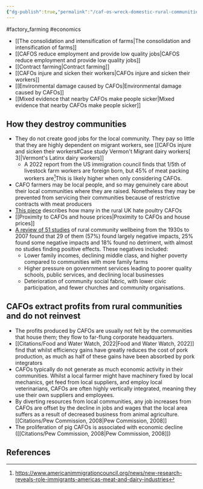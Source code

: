 ```yaml
---
{"dg-publish":true,"permalink":"/caf-os-wreck-domestic-rural-communities/","tags":["farmers","factory_farming"],"created":"2024-05-16T17:51:16.000+01:00","updated":"2025-10-10T23:53:01.647+01:00"}
---
```


#factory_farming #economics 

- [[The consolidation and intensification of farms\|The consolidation and intensification of farms]]
- [[CAFOS reduce employment and provide low quality jobs\|CAFOS reduce employment and provide low quality jobs]]
- [[Contract farming\|Contract farming]]
- [[CAFOs injure and sicken their workers\|CAFOs injure and sicken their workers]]
- [[Environmental damage caused by CAFOs\|Environmental damage caused by CAFOs]]
- [[Mixed evidence that nearby CAFOs make people sicker\|Mixed evidence that nearby CAFOs make people sicker]]
## How they destroy communities
- They do not create good jobs for the local community. They pay so little that they are highly dependent on migrant workers, see [[CAFOs injure and sicken their workers#Case study Vermon't Migrant dairy workers[ 3]\|Vermont's Latinx dairy workers]]
	- A 2022 report from the US immigration council finds that 1/5th of livestock farm workers are foreign born, but 45% of meat packing workers are[^4]This is likely higher when only considering CAFOs.  
- CAFO farmers may be local people, and so may genuinely care about their local communities where they are raised. Nonetheless they may be prevented from servicing their communities because of restrictive contracts with meat producers
- [This piece](https://theconversation.com/revealed-true-cost-of-britains-addiction-to-factory-farmed-chicken-158555) describes how many in the rural UK hate poultry CAFOs
- [[Proximity to CAFOs and house prices\|Proximity to CAFOs and house prices]]
- [A review of 51 studies](https://link.springer.com/article/10.1007/s10460-007-9107-8) of rural community wellbeing from the 1930s to 2007 found that 29 of them (57%) found largely negative impacts, 25% found some negative impacts and 18% found no detriment, with almost no studies finding positive effects. These negatives included:
	- Lower family incomes, declining middle class, and higher poverty compared to communities with more family farms
	- Higher pressure on govenrnment services leading to poorer quality schools, public services, and declining local businesses
	- Deterioration of community social fabric, with lower civic participation, and fewer churches and community organisations.
## CAFOs extract profits from rural communities and do not reinvest
- The profits produced by CAFOs are usually not felt by the communities that house them; they flow to far-flung corporate headquarters.
- [[Citations/Food and Water Watch, 2022\|Food and Water Watch, 2022]] find that whilst efficiency gains have greatly reduces the cost of pork production, as much as half of these gains have been absorbed by pork integrators
- CAFOs typically do not generate as much economic activity in their communities. Whilst a local farmer might have machinery fixed by local mechanics, get feed from local suppliers, and employ local veterinarians, CAFOs are often highly vertically integrated, meaning they use their own suppliers and employees. 
- By diverting resources from local communities, any job increases from CAFOs are offset by the decline in jobs and wages that the local area suffers as a result of decreased business from animal agriculture. [[Citations/Pew Commission, 2008\|Pew Commission, 2008]]
- The proliferation of pig CAFOs is associated with economic decline  ([[Citations/Pew Commission, 2008\|Pew Commission, 2008]])



## References
[^3]: Mirabelli, M. C., Wing, S., Marshall, S. W., & Wilcosky, T. C. (2006). Race, poverty, and potential exposure of middle-school students to air emissions from confined swine feeding operations. _Environmental health perspectives_, _114_(4), 591-596.
[^2]: https://www.vox.com/future-perfect/23003487/north-carolina-hog-pork-bacon-farms-environmental-racism-black-residents-pollution-meat-industry
[^1]: https://www.theguardian.com/environment/2019/mar/09/american-food-giants-swallow-the-family-farms-iowa
[^4]: https://www.americanimmigrationcouncil.org/news/new-research-reveals-role-immigrants-americas-meat-and-dairy-industries